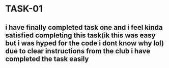 # TASK-01
##         i have finally completed task one and i feel kinda satisfied completing this task(ik this was easy but i was hyped for the code i dont know why lol) due to clear instructions from the club i have completed the task easily 



